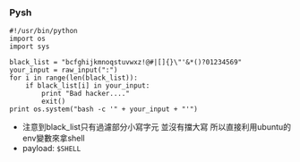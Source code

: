 ### Pysh
```
#!/usr/bin/python
import os
import sys

black_list = "bcfghijkmnoqstuvwxz!@#|[]{}\"'&*()?01234569"
your_input = raw_input(":")
for i in range(len(black_list)):
    if black_list[i] in your_input:
        print "Bad hacker...."
        exit()
print os.system("bash -c '" + your_input + "'")
```
- 注意到black_list只有過濾部分小寫字元 並沒有擋大寫 所以直接利用ubuntu的env變數來拿shell
- payload: `$SHELL`